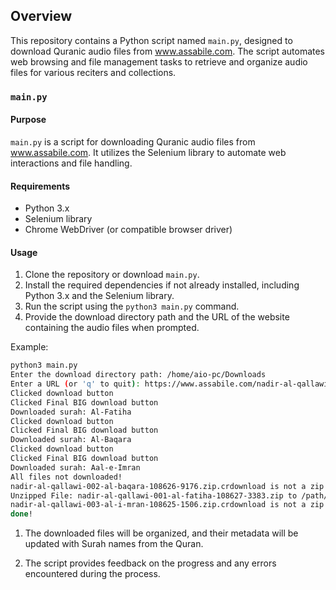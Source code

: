 ## Overview
This repository contains a Python script named `main.py`, designed to download Quranic audio files from www.assabile.com. The script automates web browsing and file management tasks to retrieve and organize audio files for various reciters and collections.

### `main.py`
#### Purpose
`main.py` is a script for downloading Quranic audio files from www.assabile.com. It utilizes the Selenium library to automate web interactions and file handling.

#### Requirements
- Python 3.x
- Selenium library
- Chrome WebDriver (or compatible browser driver)

#### Usage
1. Clone the repository or download `main.py`.
2. Install the required dependencies if not already installed, including Python 3.x and the Selenium library.
3. Run the script using the `python3 main.py` command.
4. Provide the download directory path and the URL of the website containing the audio files when prompted.

Example:
```bash
python3 main.py
Enter the download directory path: /home/aio-pc/Downloads
Enter a URL (or 'q' to quit): https://www.assabile.com/nadir-al-qallawi-765/collection/al-mus-haf-al-murattal-3329
Clicked download button
Clicked Final BIG download button
Downloaded surah: Al-Fatiha
Clicked download button
Clicked Final BIG download button
Downloaded surah: Al-Baqara
Clicked download button
Clicked Final BIG download button
Downloaded surah: Aal-e-Imran
All files not downloaded!
nadir-al-qallawi-002-al-baqara-108626-9176.zip.crdownload is not a zip file.
Unzipped File: nadir-al-qallawi-001-al-fatiha-108627-3383.zip to /path/to/your/download/directory
nadir-al-qallawi-003-al-i-mran-108625-1506.zip.crdownload is not a zip file.
done!
```

1. The downloaded files will be organized, and their metadata will be updated with Surah names from the Quran.

2. The script provides feedback on the progress and any errors encountered during the process.
